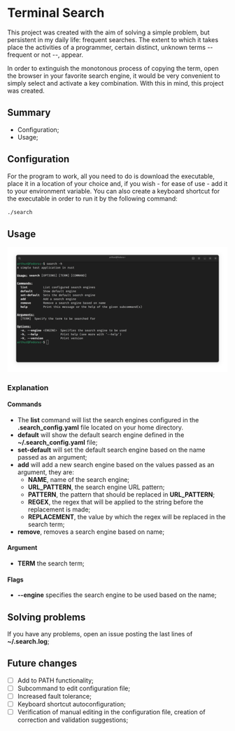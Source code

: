 # Terminal Search

This project was created with the aim of solving a simple problem,
but persistent in my daily life: frequent searches. The extent to which it takes place
the activities of a programmer, certain distinct, unknown terms
-- frequent or not --, appear.

In order to extinguish the monotonous process of copying the term, open the browser
in your favorite search engine, it would be very convenient to simply select
and activate a key combination. With this in mind, this project was created.

## Summary

- Configuration;
- Usage;

## Configuration

For the program to work, all you need to do is download the executable, place it in a location
of your choice and, if you wish - for ease of use - add it to your
environment variable. You can also create a keyboard shortcut for the executable in order to
run it by the following command:

```bash
./search
```

## Usage

![img.png](img.png)

### Explanation

#### Commands
- The **list** command will list the search engines configured in the **.search_config.yaml** file located on your
home directory.
- **default** will show the default search engine defined in the **~/.search_config.yaml** file;
- **set-default** will set the default search engine based on the name passed as an argument;
- **add** will add a new search engine based on the values passed as an argument, they are:
  - **NAME**, name of the search engine;
  - **URL_PATTERN**, the search engine URL pattern;
  - **PATTERN**, the pattern that should be replaced in **URL_PATTERN**;
  - **REGEX**, the regex that will be applied to the string before the replacement is made;
  - **REPLACEMENT**, the value by which the regex will be replaced in the search term;
- **remove**, removes a search engine based on name;

#### Argument
- **TERM** the search term;

#### Flags
- **--engine** specifies the search engine to be used based on the name;

## Solving problems

If you have any problems, open an issue posting the last lines of **~/.search.log**;

## Future changes

- [ ] Add to PATH functionality;
- [ ] Subcommand to edit configuration file;
- [ ] Increased fault tolerance;
- [ ] Keyboard shortcut autoconfiguration;
- [ ] Verification of manual editing in the configuration file, creation of correction and validation suggestions;